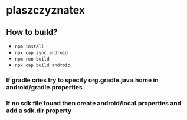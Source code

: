 # plaszczyznatex

## How to build?

- `npm install`
- `npx cap sync android`
- `npm run build`
- `npx cap build android`

### If gradle cries try to specify org.gradle.java.home in android/gradle.properties
### If no sdk file found then create android/local.properties and add a sdk.dir property